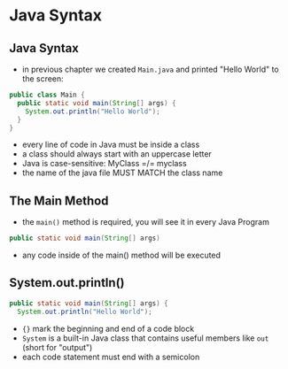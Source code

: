 # Java Syntax

## Java Syntax

- in previous chapter we created `Main.java` and printed "Hello World" to the screen:

```java
public class Main {
  public static void main(String[] args) {
    System.out.println("Hello World");
  }
}
```

- every line of code in Java must be inside a class
- a class should always start with an uppercase letter
- Java is case-sensitive: MyClass =/= myclass
- the name of the java file MUST MATCH the class name

## The Main Method

- the `main()` method is required, you will see it in every Java Program

```java
public static void main(String[] args)
```

- any code inside of the main() method will be executed

## System.out.println()

```java
public static void main(String[] args) {
  System.out.println("Hello World");
```

- `{}` mark the beginning and end of a code block
- `System` is a built-in Java class that contains useful members like `out` (short for "output")
- each code statement must end with a semicolon

